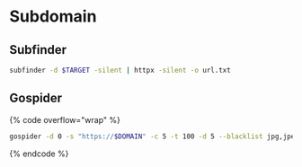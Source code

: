 # Subdomain

## Subfinder

```bash
subfinder -d $TARGET -silent | httpx -silent -o url.txt
```

## Gospider

{% code overflow="wrap" %}
```bash
gospider -d 0 -s "https://$DOMAIN" -c 5 -t 100 -d 5 --blacklist jpg,jpeg,gif,css,tif,tiff,png,ttf,woff,woff2,ico,pdf,svg,txt | grep -Eo '(http|https)://[^/"]+' | anew
```
{% endcode %}
